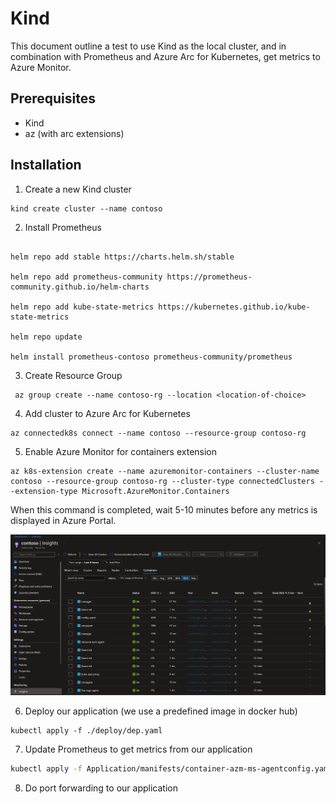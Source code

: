# Kind
This document outline a test to use Kind as the local cluster, and in combination
with Prometheus and Azure Arc for Kubernetes, get metrics to Azure Monitor.

## Prerequisites
* Kind
* az (with arc extensions)

## Installation
1. Create a new Kind cluster
```
kind create cluster --name contoso
```

2. Install Prometheus
```

helm repo add stable https://charts.helm.sh/stable

helm repo add prometheus-community https://prometheus-community.github.io/helm-charts

helm repo add kube-state-metrics https://kubernetes.github.io/kube-state-metrics

helm repo update

helm install prometheus-contoso prometheus-community/prometheus
```

3. Create Resource Group
```
 az group create --name contoso-rg --location <location-of-choice>
```

4. Add cluster to Azure Arc for Kubernetes
```
az connectedk8s connect --name contoso --resource-group contoso-rg
```

5. Enable Azure Monitor for containers extension
```
az k8s-extension create --name azuremonitor-containers --cluster-name contoso --resource-group contoso-rg --cluster-type connectedClusters --extension-type Microsoft.AzureMonitor.Containers
```
When this command is completed, wait 5-10 minutes before any metrics is displayed in Azure Portal.

 ![insights-metrics](./assets/azure-monitor.png)

6. Deploy our application (we use a predefined image in docker hub)
```
kubectl apply -f ./deploy/dep.yaml
```

7. Update Prometheus to get metrics from our application
```bash
kubectl apply -f Application/manifests/container-azm-ms-agentconfig.yaml
```

8. Do port forwarding to our application
